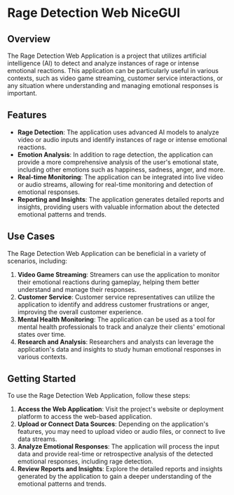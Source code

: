 # Rage Detection Web NiceGUI

## Overview
The Rage Detection Web Application is a project that utilizes artificial intelligence (AI) to detect and analyze instances of rage or intense emotional reactions. This application can be particularly useful in various contexts, such as video game streaming, customer service interactions, or any situation where understanding and managing emotional responses is important.

## Features
- **Rage Detection**: The application uses advanced AI models to analyze video or audio inputs and identify instances of rage or intense emotional reactions.
- **Emotion Analysis**: In addition to rage detection, the application can provide a more comprehensive analysis of the user's emotional state, including other emotions such as happiness, sadness, anger, and more.
- **Real-time Monitoring**: The application can be integrated into live video or audio streams, allowing for real-time monitoring and detection of emotional responses.
- **Reporting and Insights**: The application generates detailed reports and insights, providing users with valuable information about the detected emotional patterns and trends.

## Use Cases
The Rage Detection Web Application can be beneficial in a variety of scenarios, including:

1. **Video Game Streaming**: Streamers can use the application to monitor their emotional reactions during gameplay, helping them better understand and manage their responses.
2. **Customer Service**: Customer service representatives can utilize the application to identify and address customer frustrations or anger, improving the overall customer experience.
3. **Mental Health Monitoring**: The application can be used as a tool for mental health professionals to track and analyze their clients' emotional states over time.
4. **Research and Analysis**: Researchers and analysts can leverage the application's data and insights to study human emotional responses in various contexts.

## Getting Started
To use the Rage Detection Web Application, follow these steps:

1. **Access the Web Application**: Visit the project's website or deployment platform to access the web-based application.
2. **Upload or Connect Data Sources**: Depending on the application's features, you may need to upload video or audio files, or connect to live data streams.
3. **Analyze Emotional Responses**: The application will process the input data and provide real-time or retrospective analysis of the detected emotional responses, including rage detection.
4. **Review Reports and Insights**: Explore the detailed reports and insights generated by the application to gain a deeper understanding of the emotional patterns and trends.
